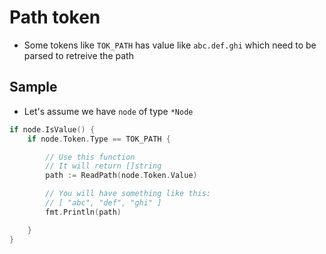 # Path token

* Some tokens like `TOK_PATH` has value like `abc.def.ghi` which need to be parsed to retreive the path

## Sample
* Let's assume we have `node` of type `*Node`
```go
if node.IsValue() {
    if node.Token.Type == TOK_PATH {

        // Use this function
        // It will return []string
        path := ReadPath(node.Token.Value)

        // You will have something like this:
        // [ "abc", "def", "ghi" ]
        fmt.Println(path)

    }
}
```